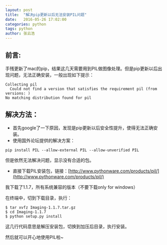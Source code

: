 ```yaml
---
layout: post
title:  "解决pip更新以后无法安装PIL问题"
date:   2016-05-26 17:02:00
categories: python
tags: python
author: 张云浩
---
```


## 前言:

​	手残更新了mac的pip，结果这几天需要用到PIL做图像处理。但是pip更新以后出现问题，无法正确安装，一般出现如下提示：

```
Collecting pil
  Could not find a version that satisfies the requirement pil (from versions: )
No matching distribution found for pil
```



## 解决方法：

- 首先google了一下原因，发现是pip更新以后安全性提升，使得无法正确安装。
- 使用国外论坛提供的解决方案：

```
pip install PIL --allow-external PIL --allow-unverified PIL
```

但是依然无法解决问题，显示没有合适的包。

- 直接下载PIL安装包，链接：[http://www.pythonware.com/products/pil/](http://www.pythonware.com/products/pil/)

我下载了1.1.7，所有系统兼容的版本（不要下载only for windows）

在终端中，切到下载目录，执行：

```
$ tar xvfz Imaging-1.1.7.tar.gz
$ cd Imaging-1.1.7
$ python setup.py install
```

这几行代码意思是解压安装包，切换到加压后目录，执行安装。

然后就可以开心地使用PIL啦~